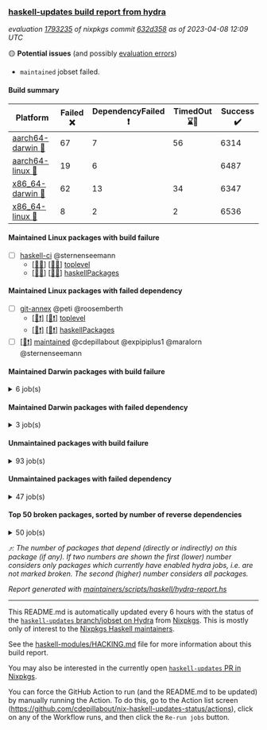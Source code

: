 ### [haskell-updates build report from hydra](https://hydra.nixos.org/jobset/nixpkgs/haskell-updates)
*evaluation [1793235](https://hydra.nixos.org/eval/1793235) of nixpkgs commit [632d358](https://github.com/NixOS/nixpkgs/commits/632d358c647a48bafd6ab322239b78f30c2e93f8) as of 2023-04-08 12:09 UTC*

:yellow_circle: **Potential issues** (and possibly [evaluation errors](https://hydra.nixos.org/jobset/nixpkgs/haskell-updates))
  * `maintained` jobset failed.

#### Build summary

 | Platform | Failed :x: | DependencyFailed :heavy_exclamation_mark: | TimedOut :hourglass::no_entry_sign: | Success :heavy_check_mark: | 
 | --- | --- | --- | --- | --- | 
 | [aarch64-darwin :green_apple:](https://hydra.nixos.org/eval/1793235?filter=.aarch64-darwin) | 67 | 7 | 56 | 6314 | 
 | [aarch64-linux :iphone:](https://hydra.nixos.org/eval/1793235?filter=.aarch64-linux) | 19 | 6 |  | 6487 | 
 | [x86_64-darwin :apple:](https://hydra.nixos.org/eval/1793235?filter=.x86_64-darwin) | 62 | 13 | 34 | 6347 | 
 | [x86_64-linux :penguin:](https://hydra.nixos.org/eval/1793235?filter=.x86_64-linux) | 8 | 2 | 2 | 6536 | 
#### Maintained Linux packages with build failure
- [ ] [haskell-ci](https://hydra.nixos.org/eval/1793235?filter=haskell-ci) @sternenseemann
  - [[:iphone::x:]](https://hydra.nixos.org/build/215308246) [[:penguin::x:]](https://hydra.nixos.org/build/215312342) [toplevel](https://hydra.nixos.org/eval/1793235?filter=haskell-ci)
  - [[:iphone::x:]](https://hydra.nixos.org/build/215302191) [[:penguin::x:]](https://hydra.nixos.org/build/215309326) [haskellPackages](https://hydra.nixos.org/eval/1793235?filter=haskellPackages.haskell-ci)
#### Maintained Linux packages with failed dependency
- [ ] [git-annex](https://hydra.nixos.org/eval/1793235?filter=git-annex) @peti @roosemberth
  - [[:iphone::heavy_exclamation_mark:]](https://hydra.nixos.org/build/215305770) [[:penguin::heavy_exclamation_mark:]](https://hydra.nixos.org/build/215312829) [toplevel](https://hydra.nixos.org/eval/1793235?filter=git-annex)
  - [[:iphone::heavy_exclamation_mark:]](https://hydra.nixos.org/build/215304174) [[:penguin::heavy_exclamation_mark:]](https://hydra.nixos.org/build/215304999) [haskellPackages](https://hydra.nixos.org/eval/1793235?filter=haskellPackages.git-annex)
- [ ] [[:penguin::heavy_exclamation_mark:]](https://hydra.nixos.org/build/215312283) [maintained](https://hydra.nixos.org/eval/1793235?filter=maintained) @cdepillabout @expipiplus1 @maralorn @sternenseemann
#### Maintained Darwin packages with build failure
<details><summary>6 job(s) </summary>

- [ ] [gitit](https://hydra.nixos.org/eval/1793235?filter=gitit) @Profpatsch @sternenseemann
  - [[:green_apple::x:]](https://hydra.nixos.org/build/215310502) [[:apple::heavy_check_mark:]](https://hydra.nixos.org/build/215309222) [toplevel](https://hydra.nixos.org/eval/1793235?filter=gitit)
  - [[:green_apple::heavy_check_mark:]](https://hydra.nixos.org/build/215303115) [[:apple::heavy_check_mark:]](https://hydra.nixos.org/build/215302838) [haskellPackages](https://hydra.nixos.org/eval/1793235?filter=haskellPackages.gitit)
- [ ] [haskell-ci](https://hydra.nixos.org/eval/1793235?filter=haskell-ci) @sternenseemann
  - [[:green_apple::x:]](https://hydra.nixos.org/build/215308428) [[:apple::x:]](https://hydra.nixos.org/build/215311575) [toplevel](https://hydra.nixos.org/eval/1793235?filter=haskell-ci)
  - [[:green_apple::x:]](https://hydra.nixos.org/build/215304648) [[:apple::x:]](https://hydra.nixos.org/build/215313617) [haskellPackages](https://hydra.nixos.org/eval/1793235?filter=haskellPackages.haskell-ci)
</details>

#### Maintained Darwin packages with failed dependency
<details><summary>3 job(s) </summary>

- [ ] [git-annex](https://hydra.nixos.org/eval/1793235?filter=git-annex) @peti @roosemberth
  - [[:green_apple::heavy_exclamation_mark:]](https://hydra.nixos.org/build/215311538) [[:apple::heavy_exclamation_mark:]](https://hydra.nixos.org/build/215302943) [toplevel](https://hydra.nixos.org/eval/1793235?filter=git-annex)
  - [[:green_apple::heavy_exclamation_mark:]](https://hydra.nixos.org/build/215303681) [[:apple::heavy_exclamation_mark:]](https://hydra.nixos.org/build/215301964) [haskellPackages](https://hydra.nixos.org/eval/1793235?filter=haskellPackages.git-annex)
</details>

#### Unmaintained packages with build failure
<details><summary>93 job(s) </summary>

- [ ] [ghc-lib-parser](https://hydra.nixos.org/eval/1793235?filter=ghc-lib-parser)  :arrow_heading_up: 25 | 68
  - [[:green_apple::heavy_check_mark:]](https://hydra.nixos.org/build/214152737) [[:iphone::heavy_check_mark:]](https://hydra.nixos.org/build/214132606) [[:apple::heavy_check_mark:]](https://hydra.nixos.org/build/214143564) [[:penguin::heavy_check_mark:]](https://hydra.nixos.org/build/214131464) [haskell.packages.ghc8107](https://hydra.nixos.org/eval/1793235?filter=haskell.packages.ghc8107.ghc-lib-parser)
  -  [[:iphone::heavy_check_mark:]](https://hydra.nixos.org/build/214142960) [[:apple::heavy_check_mark:]](https://hydra.nixos.org/build/214150857) [[:penguin::heavy_check_mark:]](https://hydra.nixos.org/build/214157196) [haskell.packages.ghc884](https://hydra.nixos.org/eval/1793235?filter=haskell.packages.ghc884.ghc-lib-parser)
  - [[:green_apple::heavy_check_mark:]](https://hydra.nixos.org/build/214150925) [[:iphone::heavy_check_mark:]](https://hydra.nixos.org/build/214146030) [[:apple::heavy_check_mark:]](https://hydra.nixos.org/build/214142844) [[:penguin::heavy_check_mark:]](https://hydra.nixos.org/build/214146460) [haskell.packages.ghc902](https://hydra.nixos.org/eval/1793235?filter=haskell.packages.ghc902.ghc-lib-parser)
  - [[:green_apple::heavy_check_mark:]](https://hydra.nixos.org/build/214149438) [[:iphone::heavy_check_mark:]](https://hydra.nixos.org/build/214142601) [[:apple::heavy_check_mark:]](https://hydra.nixos.org/build/214150059) [[:penguin::heavy_check_mark:]](https://hydra.nixos.org/build/214146661) [haskell.packages.ghc924](https://hydra.nixos.org/eval/1793235?filter=haskell.packages.ghc924.ghc-lib-parser)
  - [[:green_apple::heavy_check_mark:]](https://hydra.nixos.org/build/214156081) [[:iphone::heavy_check_mark:]](https://hydra.nixos.org/build/214144157) [[:apple::heavy_check_mark:]](https://hydra.nixos.org/build/214144221) [[:penguin::heavy_check_mark:]](https://hydra.nixos.org/build/214136222) [haskell.packages.ghc925](https://hydra.nixos.org/eval/1793235?filter=haskell.packages.ghc925.ghc-lib-parser)
  - [[:green_apple::heavy_check_mark:]](https://hydra.nixos.org/build/214141586) [[:iphone::heavy_check_mark:]](https://hydra.nixos.org/build/214153896) [[:apple::heavy_check_mark:]](https://hydra.nixos.org/build/214139781) [[:penguin::heavy_check_mark:]](https://hydra.nixos.org/build/214147860) [haskell.packages.ghc926](https://hydra.nixos.org/eval/1793235?filter=haskell.packages.ghc926.ghc-lib-parser)
  - [[:green_apple::heavy_check_mark:]](https://hydra.nixos.org/build/214131887) [[:iphone::heavy_check_mark:]](https://hydra.nixos.org/build/214135636) [[:apple::heavy_check_mark:]](https://hydra.nixos.org/build/214134095) [[:penguin::heavy_check_mark:]](https://hydra.nixos.org/build/214146976) [haskell.packages.ghc927](https://hydra.nixos.org/eval/1793235?filter=haskell.packages.ghc927.ghc-lib-parser)
  - [[:green_apple::heavy_check_mark:]](https://hydra.nixos.org/build/214132590) [[:iphone::heavy_check_mark:]](https://hydra.nixos.org/build/214131228) [[:apple::heavy_check_mark:]](https://hydra.nixos.org/build/214143061) [[:penguin::heavy_check_mark:]](https://hydra.nixos.org/build/214134785) [haskell.packages.ghc944](https://hydra.nixos.org/eval/1793235?filter=haskell.packages.ghc944.ghc-lib-parser)
  - [[:green_apple::heavy_check_mark:]](https://hydra.nixos.org/build/215303175) [[:iphone::x:]](https://hydra.nixos.org/build/215305798) [[:apple::heavy_check_mark:]](https://hydra.nixos.org/build/215306232) [[:penguin::heavy_check_mark:]](https://hydra.nixos.org/build/215311113) [haskell.packages.ghc961](https://hydra.nixos.org/eval/1793235?filter=haskell.packages.ghc961.ghc-lib-parser)
  - [[:green_apple::heavy_check_mark:]](https://hydra.nixos.org/build/214150872) [[:iphone::heavy_check_mark:]](https://hydra.nixos.org/build/214147560) [[:apple::heavy_check_mark:]](https://hydra.nixos.org/build/214132914) [[:penguin::heavy_check_mark:]](https://hydra.nixos.org/build/214153086) [haskellPackages](https://hydra.nixos.org/eval/1793235?filter=haskellPackages.ghc-lib-parser)
- [ ] [[:green_apple::heavy_check_mark:]](https://hydra.nixos.org/build/214141789) [[:iphone::heavy_check_mark:]](https://hydra.nixos.org/build/214134943) [[:apple::x:]](https://hydra.nixos.org/build/214146726) [[:penguin::heavy_check_mark:]](https://hydra.nixos.org/build/214135673) [haskellPackages.di-core](https://hydra.nixos.org/eval/1793235?filter=haskellPackages.di-core)  :arrow_heading_up: 8 | 11
- [ ] [[:green_apple::heavy_check_mark:]](https://hydra.nixos.org/build/215310254) [[:iphone::heavy_check_mark:]](https://hydra.nixos.org/build/215310915) [[:apple::x:]](https://hydra.nixos.org/build/215306998) [[:penguin::heavy_check_mark:]](https://hydra.nixos.org/build/215306514) [haskellPackages.spatial-math](https://hydra.nixos.org/eval/1793235?filter=haskellPackages.spatial-math)  :arrow_heading_up: 3 | 8
- [ ] [[:green_apple::x:]](https://hydra.nixos.org/build/215304155) [[:iphone::x:]](https://hydra.nixos.org/build/215303530) [[:apple::heavy_check_mark:]](https://hydra.nixos.org/build/215307689) [[:penguin::heavy_check_mark:]](https://hydra.nixos.org/build/215303840) [haskellPackages.hw-simd](https://hydra.nixos.org/eval/1793235?filter=haskellPackages.hw-simd)  :arrow_heading_up: 1 | 8
- [ ] [[:green_apple::x:]](https://hydra.nixos.org/build/215311116) [[:iphone::heavy_check_mark:]](https://hydra.nixos.org/build/215308695) [[:apple::x:]](https://hydra.nixos.org/build/215305531) [[:penguin::heavy_check_mark:]](https://hydra.nixos.org/build/215301905) [haskellPackages.inline-r](https://hydra.nixos.org/eval/1793235?filter=haskellPackages.inline-r)  :arrow_heading_up: 1 | 4
- [ ] [[:green_apple::heavy_check_mark:]](https://hydra.nixos.org/build/214134274) [[:iphone::x:]](https://hydra.nixos.org/build/214149550) [[:apple::heavy_check_mark:]](https://hydra.nixos.org/build/214142318) [[:penguin::heavy_check_mark:]](https://hydra.nixos.org/build/214144617) [haskellPackages.long-double](https://hydra.nixos.org/eval/1793235?filter=haskellPackages.long-double)  :arrow_heading_up: 1 | 2
- [ ] [[:green_apple::x:]](https://hydra.nixos.org/build/215303094) [[:iphone::heavy_check_mark:]](https://hydra.nixos.org/build/215305321) [[:apple::x:]](https://hydra.nixos.org/build/215307505) [[:penguin::heavy_check_mark:]](https://hydra.nixos.org/build/215307872) [haskellPackages.posix-socket](https://hydra.nixos.org/eval/1793235?filter=haskellPackages.posix-socket)  :arrow_heading_up: 1 | 2
- [ ] [[:green_apple::x:]](https://hydra.nixos.org/build/215310942) [[:iphone::heavy_check_mark:]](https://hydra.nixos.org/build/215308400) [[:apple::x:]](https://hydra.nixos.org/build/215306181) [[:penguin::heavy_check_mark:]](https://hydra.nixos.org/build/215308213) [haskellPackages.gi-gdkx11](https://hydra.nixos.org/eval/1793235?filter=haskellPackages.gi-gdkx11)  :arrow_heading_up: 1 | 1
- [ ] [[:green_apple::heavy_check_mark:]](https://hydra.nixos.org/build/215309053) [[:iphone::x:]](https://hydra.nixos.org/build/215302362) [[:apple::heavy_check_mark:]](https://hydra.nixos.org/build/215310229) [[:penguin::heavy_check_mark:]](https://hydra.nixos.org/build/215308593) [haskellPackages.nlopt-haskell](https://hydra.nixos.org/eval/1793235?filter=haskellPackages.nlopt-haskell)  :arrow_heading_up: 1 | 1
- [ ] [[:green_apple::x:]](https://hydra.nixos.org/build/214141221) [[:iphone::heavy_check_mark:]](https://hydra.nixos.org/build/214151880) [[:apple::x:]](https://hydra.nixos.org/build/214152662) [[:penguin::heavy_check_mark:]](https://hydra.nixos.org/build/214142865) [haskellPackages.openal-ffi](https://hydra.nixos.org/eval/1793235?filter=haskellPackages.openal-ffi)  :arrow_heading_up: 1 | 1
- [ ] [[:apple::x:]](https://hydra.nixos.org/build/215305536) [[:penguin::heavy_check_mark:]](https://hydra.nixos.org/build/215312608) [haskellPackages.swisstable](https://hydra.nixos.org/eval/1793235?filter=haskellPackages.swisstable)  :arrow_heading_up: 1 | 1
- [ ] [[:green_apple::heavy_check_mark:]](https://hydra.nixos.org/build/214146944) [[:iphone::x:]](https://hydra.nixos.org/build/214145294) [[:apple::heavy_check_mark:]](https://hydra.nixos.org/build/214134328) [[:penguin::heavy_check_mark:]](https://hydra.nixos.org/build/214151749) [haskellPackages.freetype2](https://hydra.nixos.org/eval/1793235?filter=haskellPackages.freetype2)  :arrow_heading_up: 0 | 10
- [ ] [[:green_apple::x:]](https://hydra.nixos.org/build/215310785) [[:iphone::heavy_check_mark:]](https://hydra.nixos.org/build/215310953) [[:apple::x:]](https://hydra.nixos.org/build/215302646) [[:penguin::heavy_check_mark:]](https://hydra.nixos.org/build/215306860) [haskellPackages.pipes-zlib](https://hydra.nixos.org/eval/1793235?filter=haskellPackages.pipes-zlib)  :arrow_heading_up: 0 | 5
- [ ] [[:green_apple::x:]](https://hydra.nixos.org/build/215306589) [[:iphone::heavy_check_mark:]](https://hydra.nixos.org/build/215305904) [[:apple::heavy_check_mark:]](https://hydra.nixos.org/build/215313212) [[:penguin::heavy_check_mark:]](https://hydra.nixos.org/build/215304607) [haskellPackages.streams](https://hydra.nixos.org/eval/1793235?filter=haskellPackages.streams)  :arrow_heading_up: 0 | 5
- [ ] [[:green_apple::x:]](https://hydra.nixos.org/build/215305654) [[:iphone::heavy_check_mark:]](https://hydra.nixos.org/build/215303385) [[:apple::heavy_check_mark:]](https://hydra.nixos.org/build/215306500) [[:penguin::heavy_check_mark:]](https://hydra.nixos.org/build/215310336) [haskellPackages.folds](https://hydra.nixos.org/eval/1793235?filter=haskellPackages.folds)  :arrow_heading_up: 0 | 3
- [ ] [[:green_apple::x:]](https://hydra.nixos.org/build/215308253) [[:iphone::heavy_check_mark:]](https://hydra.nixos.org/build/215301477) [[:apple::heavy_check_mark:]](https://hydra.nixos.org/build/215306397) [[:penguin::heavy_check_mark:]](https://hydra.nixos.org/build/215309320) [haskellPackages.gauge](https://hydra.nixos.org/eval/1793235?filter=haskellPackages.gauge)  :arrow_heading_up: 0 | 3
- [ ] [[:green_apple::x:]](https://hydra.nixos.org/build/214148657) [[:iphone::x:]](https://hydra.nixos.org/build/214133658) [[:apple::heavy_check_mark:]](https://hydra.nixos.org/build/214137156) [[:penguin::heavy_check_mark:]](https://hydra.nixos.org/build/214136660) [haskellPackages.picosat](https://hydra.nixos.org/eval/1793235?filter=haskellPackages.picosat)  :arrow_heading_up: 0 | 3
- [ ] [[:green_apple::x:]](https://hydra.nixos.org/build/214148397) [[:iphone::heavy_check_mark:]](https://hydra.nixos.org/build/214136877) [[:apple::heavy_check_mark:]](https://hydra.nixos.org/build/214137485) [[:penguin::heavy_check_mark:]](https://hydra.nixos.org/build/214138587) [haskellPackages.LibZip](https://hydra.nixos.org/eval/1793235?filter=haskellPackages.LibZip)  :arrow_heading_up: 0 | 2
- [ ] [[:green_apple::heavy_check_mark:]](https://hydra.nixos.org/build/214507009) [[:iphone::x:]](https://hydra.nixos.org/build/214503119) [[:apple::heavy_check_mark:]](https://hydra.nixos.org/build/214494591) [[:penguin::heavy_check_mark:]](https://hydra.nixos.org/build/214503477) [haskellPackages.quic](https://hydra.nixos.org/eval/1793235?filter=haskellPackages.quic)  :arrow_heading_up: 0 | 2
- [ ] [[:green_apple::x:]](https://hydra.nixos.org/build/214500891) [[:iphone::heavy_check_mark:]](https://hydra.nixos.org/build/214499813) [[:apple::heavy_check_mark:]](https://hydra.nixos.org/build/214504248) [[:penguin::heavy_check_mark:]](https://hydra.nixos.org/build/214505205) [haskellPackages.rocksdb-haskell](https://hydra.nixos.org/eval/1793235?filter=haskellPackages.rocksdb-haskell)  :arrow_heading_up: 0 | 2
- [ ] [[:green_apple::x:]](https://hydra.nixos.org/build/214772411) [[:iphone::heavy_check_mark:]](https://hydra.nixos.org/build/214772187) [[:apple::x:]](https://hydra.nixos.org/build/214772224) [[:penguin::heavy_check_mark:]](https://hydra.nixos.org/build/214772377) [haskellPackages.h-raylib](https://hydra.nixos.org/eval/1793235?filter=haskellPackages.h-raylib)  :arrow_heading_up: 0 | 1
- [ ] [[:green_apple::x:]](https://hydra.nixos.org/build/214141306) [[:iphone::heavy_check_mark:]](https://hydra.nixos.org/build/214138240) [[:apple::x:]](https://hydra.nixos.org/build/214143679) [[:penguin::heavy_check_mark:]](https://hydra.nixos.org/build/214132798) [haskellPackages.hamid](https://hydra.nixos.org/eval/1793235?filter=haskellPackages.hamid)  :arrow_heading_up: 0 | 1
- [ ] [[:green_apple::heavy_check_mark:]](https://hydra.nixos.org/build/215302965) [[:iphone::heavy_check_mark:]](https://hydra.nixos.org/build/215302724) [[:apple::x:]](https://hydra.nixos.org/build/215303783) [[:penguin::heavy_check_mark:]](https://hydra.nixos.org/build/215306869) [haskellPackages.hmatrix-morpheus](https://hydra.nixos.org/eval/1793235?filter=haskellPackages.hmatrix-morpheus)  :arrow_heading_up: 0 | 1
- [ ] [[:green_apple::x:]](https://hydra.nixos.org/build/214133968) [[:iphone::heavy_check_mark:]](https://hydra.nixos.org/build/214156099) [[:apple::x:]](https://hydra.nixos.org/build/214143711) [[:penguin::heavy_check_mark:]](https://hydra.nixos.org/build/214140909) [haskellPackages.huckleberry](https://hydra.nixos.org/eval/1793235?filter=haskellPackages.huckleberry)  :arrow_heading_up: 0 | 1
- [ ] [[:green_apple::x:]](https://hydra.nixos.org/build/214145745) [[:iphone::heavy_check_mark:]](https://hydra.nixos.org/build/214156245) [[:apple::x:]](https://hydra.nixos.org/build/214141632) [[:penguin::heavy_check_mark:]](https://hydra.nixos.org/build/214155150) [haskellPackages.select](https://hydra.nixos.org/eval/1793235?filter=haskellPackages.select)  :arrow_heading_up: 0 | 1
- [ ] [[:green_apple::heavy_check_mark:]](https://hydra.nixos.org/build/215303912) [[:iphone::x:]](https://hydra.nixos.org/build/215312587) [[:apple::x:]](https://hydra.nixos.org/build/215310985) [[:penguin::x:]](https://hydra.nixos.org/build/215309582) [haskellPackages.simple-vec3](https://hydra.nixos.org/eval/1793235?filter=haskellPackages.simple-vec3)  :arrow_heading_up: 0 | 1
- [ ] [[:green_apple::x:]](https://hydra.nixos.org/build/214153812) [[:iphone::heavy_check_mark:]](https://hydra.nixos.org/build/214146662) [[:apple::x:]](https://hydra.nixos.org/build/214136287) [[:penguin::heavy_check_mark:]](https://hydra.nixos.org/build/214147572) [haskellPackages.sysinfo](https://hydra.nixos.org/eval/1793235?filter=haskellPackages.sysinfo)  :arrow_heading_up: 0 | 1
- [ ] [[:green_apple::heavy_check_mark:]](https://hydra.nixos.org/build/215312332) [[:iphone::heavy_check_mark:]](https://hydra.nixos.org/build/215304847) [[:apple::x:]](https://hydra.nixos.org/build/215313484) [[:penguin::heavy_check_mark:]](https://hydra.nixos.org/build/215306234) [haskellPackages.FractalArt](https://hydra.nixos.org/eval/1793235?filter=haskellPackages.FractalArt) 
- [ ] [[:green_apple::heavy_check_mark:]](https://hydra.nixos.org/build/214157397) [[:iphone::x:]](https://hydra.nixos.org/build/214136263) [[:apple::heavy_check_mark:]](https://hydra.nixos.org/build/214141126) [[:penguin::heavy_check_mark:]](https://hydra.nixos.org/build/214153805) [haskellPackages.HsASA](https://hydra.nixos.org/eval/1793235?filter=haskellPackages.HsASA) 
- [ ] [[:green_apple::x:]](https://hydra.nixos.org/build/214134999) [[:iphone::heavy_check_mark:]](https://hydra.nixos.org/build/214157288) [[:apple::x:]](https://hydra.nixos.org/build/214142578) [[:penguin::heavy_check_mark:]](https://hydra.nixos.org/build/214149630) [haskellPackages.al](https://hydra.nixos.org/eval/1793235?filter=haskellPackages.al) 
- [ ] [[:green_apple::heavy_check_mark:]](https://hydra.nixos.org/build/214502771) [[:iphone::heavy_check_mark:]](https://hydra.nixos.org/build/214502511) [[:apple::x:]](https://hydra.nixos.org/build/214496305) [[:penguin::heavy_check_mark:]](https://hydra.nixos.org/build/214494735) [haskellPackages.churros](https://hydra.nixos.org/eval/1793235?filter=haskellPackages.churros) 
- [ ] [[:green_apple::heavy_check_mark:]](https://hydra.nixos.org/build/214146953) [[:iphone::heavy_check_mark:]](https://hydra.nixos.org/build/214137813) [[:apple::x:]](https://hydra.nixos.org/build/214137621) [[:penguin::heavy_check_mark:]](https://hydra.nixos.org/build/214153200) [haskellPackages.env-extra](https://hydra.nixos.org/eval/1793235?filter=haskellPackages.env-extra) 
- [ ] [[:green_apple::x:]](https://hydra.nixos.org/build/215310678) [[:iphone::heavy_check_mark:]](https://hydra.nixos.org/build/215306417) [[:apple::x:]](https://hydra.nixos.org/build/215310748) [[:penguin::heavy_check_mark:]](https://hydra.nixos.org/build/215310810) [haskellPackages.epub-tools](https://hydra.nixos.org/eval/1793235?filter=haskellPackages.epub-tools) 
- [ ] [[:green_apple::x:]](https://hydra.nixos.org/build/214147932) [[:iphone::heavy_check_mark:]](https://hydra.nixos.org/build/214140002) [[:apple::heavy_check_mark:]](https://hydra.nixos.org/build/214136673) [[:penguin::heavy_check_mark:]](https://hydra.nixos.org/build/214150873) [haskellPackages.executable-hash](https://hydra.nixos.org/eval/1793235?filter=haskellPackages.executable-hash) 
- [ ] [[:green_apple::x:]](https://hydra.nixos.org/build/215310565) [[:iphone::x:]](https://hydra.nixos.org/build/215303161) [[:apple::x:]](https://hydra.nixos.org/build/215301484) [[:penguin::x:]](https://hydra.nixos.org/build/215306368) [haskellPackages.fix-imports](https://hydra.nixos.org/eval/1793235?filter=haskellPackages.fix-imports) 
- [ ] [[:green_apple::x:]](https://hydra.nixos.org/build/214135226) [[:iphone::heavy_check_mark:]](https://hydra.nixos.org/build/214134337) [[:apple::x:]](https://hydra.nixos.org/build/214133687) [[:penguin::heavy_check_mark:]](https://hydra.nixos.org/build/214134720) [haskellPackages.float128](https://hydra.nixos.org/eval/1793235?filter=haskellPackages.float128) 
- [ ] [[:green_apple::x:]](https://hydra.nixos.org/build/214508158) [[:iphone::heavy_check_mark:]](https://hydra.nixos.org/build/214496089) [[:apple::x:]](https://hydra.nixos.org/build/214503377) [[:penguin::heavy_check_mark:]](https://hydra.nixos.org/build/214501931) [haskellPackages.fudgets](https://hydra.nixos.org/eval/1793235?filter=haskellPackages.fudgets) 
- [ ] [[:green_apple::x:]](https://hydra.nixos.org/build/215309430) [[:iphone::x:]](https://hydra.nixos.org/build/215311663) [[:apple::x:]](https://hydra.nixos.org/build/215301940) [[:penguin::x:]](https://hydra.nixos.org/build/215303659) [haskellPackages.generic-persistence](https://hydra.nixos.org/eval/1793235?filter=haskellPackages.generic-persistence) 
- [ ] [[:green_apple::x:]](https://hydra.nixos.org/build/215304005) [[:iphone::heavy_check_mark:]](https://hydra.nixos.org/build/215304930) [[:apple::x:]](https://hydra.nixos.org/build/215310333) [[:penguin::heavy_check_mark:]](https://hydra.nixos.org/build/215306522) [haskellPackages.gerrit](https://hydra.nixos.org/eval/1793235?filter=haskellPackages.gerrit) 
- [ ] [[:green_apple::x:]](https://hydra.nixos.org/build/215312403) [[:apple::x:]](https://hydra.nixos.org/build/215302280) [haskellPackages.gi-gtkosxapplication](https://hydra.nixos.org/eval/1793235?filter=haskellPackages.gi-gtkosxapplication) 
- [ ] [[:green_apple::x:]](https://hydra.nixos.org/build/215305496) [[:apple::x:]](https://hydra.nixos.org/build/215307467) [haskellPackages.gtk-mac-integration](https://hydra.nixos.org/eval/1793235?filter=haskellPackages.gtk-mac-integration) 
- [ ] [[:green_apple::x:]](https://hydra.nixos.org/build/215306747) [[:iphone::heavy_check_mark:]](https://hydra.nixos.org/build/215304672) [[:apple::x:]](https://hydra.nixos.org/build/215308242) [[:penguin::heavy_check_mark:]](https://hydra.nixos.org/build/215310490) [haskellPackages.gtk-traymanager](https://hydra.nixos.org/eval/1793235?filter=haskellPackages.gtk-traymanager) 
- [ ] [[:green_apple::x:]](https://hydra.nixos.org/build/215303745) [[:apple::x:]](https://hydra.nixos.org/build/215307393) [haskellPackages.gtk3-mac-integration](https://hydra.nixos.org/eval/1793235?filter=haskellPackages.gtk3-mac-integration) 
- [ ] [[:green_apple::x:]](https://hydra.nixos.org/build/215305243) [[:iphone::heavy_check_mark:]](https://hydra.nixos.org/build/215307737) [[:apple::x:]](https://hydra.nixos.org/build/215308311) [[:penguin::heavy_check_mark:]](https://hydra.nixos.org/build/215306933) [haskellPackages.highlight](https://hydra.nixos.org/eval/1793235?filter=haskellPackages.highlight) 
- [ ] [[:green_apple::x:]](https://hydra.nixos.org/build/215310384) [[:iphone::heavy_check_mark:]](https://hydra.nixos.org/build/215311363) [[:apple::x:]](https://hydra.nixos.org/build/215302807) [[:penguin::heavy_check_mark:]](https://hydra.nixos.org/build/215304124) [haskellPackages.hinotify-conduit](https://hydra.nixos.org/eval/1793235?filter=haskellPackages.hinotify-conduit) 
- [ ] [[:green_apple::x:]](https://hydra.nixos.org/build/214156295) [[:iphone::heavy_check_mark:]](https://hydra.nixos.org/build/214145796) [[:apple::x:]](https://hydra.nixos.org/build/214147180) [[:penguin::heavy_check_mark:]](https://hydra.nixos.org/build/214157678) [haskellPackages.hsshellscript](https://hydra.nixos.org/eval/1793235?filter=haskellPackages.hsshellscript) 
- [ ] [[:green_apple::x:]](https://hydra.nixos.org/build/214145882) [[:iphone::heavy_check_mark:]](https://hydra.nixos.org/build/214147797) [[:apple::x:]](https://hydra.nixos.org/build/214133768) [[:penguin::heavy_check_mark:]](https://hydra.nixos.org/build/214154054) [haskellPackages.hssourceinfo](https://hydra.nixos.org/eval/1793235?filter=haskellPackages.hssourceinfo) 
- [ ] [[:green_apple::x:]](https://hydra.nixos.org/build/214142552) [[:iphone::heavy_check_mark:]](https://hydra.nixos.org/build/214140737) [[:apple::x:]](https://hydra.nixos.org/build/214149553) [[:penguin::heavy_check_mark:]](https://hydra.nixos.org/build/214134415) [haskellPackages.hunspell-hs](https://hydra.nixos.org/eval/1793235?filter=haskellPackages.hunspell-hs) 
- [ ] [[:apple::x:]](https://hydra.nixos.org/build/215307916) [[:penguin::heavy_check_mark:]](https://hydra.nixos.org/build/215306418) [haskellPackages.inline-asm](https://hydra.nixos.org/eval/1793235?filter=haskellPackages.inline-asm) 
- [ ] [[:green_apple::x:]](https://hydra.nixos.org/build/214499769) [[:iphone::heavy_check_mark:]](https://hydra.nixos.org/build/214500971) [[:apple::x:]](https://hydra.nixos.org/build/214496739) [[:penguin::heavy_check_mark:]](https://hydra.nixos.org/build/214498617) [haskellPackages.interprocess](https://hydra.nixos.org/eval/1793235?filter=haskellPackages.interprocess) 
- [ ] [[:green_apple::x:]](https://hydra.nixos.org/build/215307398) [[:iphone::heavy_check_mark:]](https://hydra.nixos.org/build/215313391) [[:apple::x:]](https://hydra.nixos.org/build/215313189) [[:penguin::heavy_check_mark:]](https://hydra.nixos.org/build/215307813) [haskellPackages.intricacy](https://hydra.nixos.org/eval/1793235?filter=haskellPackages.intricacy) 
- [ ] [[:green_apple::x:]](https://hydra.nixos.org/build/215302907) [[:iphone::heavy_check_mark:]](https://hydra.nixos.org/build/215302680) [[:apple::x:]](https://hydra.nixos.org/build/215308590) [[:penguin::heavy_check_mark:]](https://hydra.nixos.org/build/215310386) [haskellPackages.ipcvar](https://hydra.nixos.org/eval/1793235?filter=haskellPackages.ipcvar) 
- [ ] [[:green_apple::x:]](https://hydra.nixos.org/build/214150388) [[:apple::x:]](https://hydra.nixos.org/build/214155935) [haskellPackages.kqueue](https://hydra.nixos.org/eval/1793235?filter=haskellPackages.kqueue) 
- [ ] [[:green_apple::x:]](https://hydra.nixos.org/build/214505246) [[:iphone::heavy_check_mark:]](https://hydra.nixos.org/build/214499200) [[:apple::heavy_check_mark:]](https://hydra.nixos.org/build/214495666) [[:penguin::heavy_check_mark:]](https://hydra.nixos.org/build/214500012) [haskellPackages.leveldb-haskell-fork](https://hydra.nixos.org/eval/1793235?filter=haskellPackages.leveldb-haskell-fork) 
- [ ] [[:green_apple::x:]](https://hydra.nixos.org/build/214136249) [[:iphone::heavy_check_mark:]](https://hydra.nixos.org/build/214135202) [[:apple::x:]](https://hydra.nixos.org/build/214135419) [[:penguin::heavy_check_mark:]](https://hydra.nixos.org/build/214135717) [haskellPackages.linux-framebuffer](https://hydra.nixos.org/eval/1793235?filter=haskellPackages.linux-framebuffer) 
- [ ] [[:green_apple::x:]](https://hydra.nixos.org/build/215312994) [[:iphone::heavy_check_mark:]](https://hydra.nixos.org/build/215307154) [[:apple::x:]](https://hydra.nixos.org/build/215308194) [[:penguin::heavy_check_mark:]](https://hydra.nixos.org/build/215310593) [haskellPackages.mediawiki2latex](https://hydra.nixos.org/eval/1793235?filter=haskellPackages.mediawiki2latex) 
- [ ] [[:green_apple::x:]](https://hydra.nixos.org/build/214508933) [[:iphone::heavy_check_mark:]](https://hydra.nixos.org/build/214503394) [[:apple::x:]](https://hydra.nixos.org/build/214500842) [[:penguin::heavy_check_mark:]](https://hydra.nixos.org/build/214506470) [haskellPackages.memfd](https://hydra.nixos.org/eval/1793235?filter=haskellPackages.memfd) 
- [ ] [[:green_apple::x:]](https://hydra.nixos.org/build/214148286) [[:iphone::heavy_check_mark:]](https://hydra.nixos.org/build/214133115) [[:apple::x:]](https://hydra.nixos.org/build/214152231) [[:penguin::heavy_check_mark:]](https://hydra.nixos.org/build/214146907) [haskellPackages.memzero](https://hydra.nixos.org/eval/1793235?filter=haskellPackages.memzero) 
- [ ] [[:green_apple::x:]](https://hydra.nixos.org/build/215311565) [[:iphone::heavy_check_mark:]](https://hydra.nixos.org/build/215310956) [[:apple::x:]](https://hydra.nixos.org/build/215310715) [[:penguin::heavy_check_mark:]](https://hydra.nixos.org/build/215304765) [haskellPackages.nix-serve-ng](https://hydra.nixos.org/eval/1793235?filter=haskellPackages.nix-serve-ng) 
- [ ] [[:green_apple::heavy_check_mark:]](https://hydra.nixos.org/build/215305441) [[:iphone::heavy_check_mark:]](https://hydra.nixos.org/build/215304570) [[:apple::x:]](https://hydra.nixos.org/build/215307622) [[:penguin::x:]](https://hydra.nixos.org/build/215309501) [haskellPackages.openai-hs](https://hydra.nixos.org/eval/1793235?filter=haskellPackages.openai-hs) 
- [ ] [[:green_apple::x:]](https://hydra.nixos.org/build/215302738) [[:iphone::heavy_check_mark:]](https://hydra.nixos.org/build/215310506) [[:apple::heavy_check_mark:]](https://hydra.nixos.org/build/215310454) [[:penguin::heavy_check_mark:]](https://hydra.nixos.org/build/215307848) [haskellPackages.perceptual-hash](https://hydra.nixos.org/eval/1793235?filter=haskellPackages.perceptual-hash) 
- [ ] [[:green_apple::x:]](https://hydra.nixos.org/build/215304782) [[:iphone::heavy_check_mark:]](https://hydra.nixos.org/build/215309633) [[:apple::x:]](https://hydra.nixos.org/build/215304095) [[:penguin::heavy_check_mark:]](https://hydra.nixos.org/build/215306872) [haskellPackages.persistent-pagination](https://hydra.nixos.org/eval/1793235?filter=haskellPackages.persistent-pagination) 
- [ ] [[:green_apple::x:]](https://hydra.nixos.org/build/215304163) [[:iphone::heavy_check_mark:]](https://hydra.nixos.org/build/215301410) [[:apple::x:]](https://hydra.nixos.org/build/215302720) [[:penguin::heavy_check_mark:]](https://hydra.nixos.org/build/215309308) [haskellPackages.phatsort](https://hydra.nixos.org/eval/1793235?filter=haskellPackages.phatsort) 
- [ ] [[:green_apple::x:]](https://hydra.nixos.org/build/215306720) [[:iphone::heavy_check_mark:]](https://hydra.nixos.org/build/215309190) [[:apple::x:]](https://hydra.nixos.org/build/215305783) [[:penguin::heavy_check_mark:]](https://hydra.nixos.org/build/215304167) [haskellPackages.ping-wrapper](https://hydra.nixos.org/eval/1793235?filter=haskellPackages.ping-wrapper) 
- [ ] [[:green_apple::x:]](https://hydra.nixos.org/build/214154380) [[:iphone::heavy_check_mark:]](https://hydra.nixos.org/build/214152962) [[:apple::x:]](https://hydra.nixos.org/build/214154667) [[:penguin::heavy_check_mark:]](https://hydra.nixos.org/build/214133450) [haskellPackages.posix-timer](https://hydra.nixos.org/eval/1793235?filter=haskellPackages.posix-timer) 
- [ ] [[:green_apple::x:]](https://hydra.nixos.org/build/214500394) [[:iphone::heavy_check_mark:]](https://hydra.nixos.org/build/214504596) [[:apple::x:]](https://hydra.nixos.org/build/214497651) [[:penguin::heavy_check_mark:]](https://hydra.nixos.org/build/214503051) [haskellPackages.procex](https://hydra.nixos.org/eval/1793235?filter=haskellPackages.procex) 
- [ ] [[:green_apple::x:]](https://hydra.nixos.org/build/215308819) [[:iphone::x:]](https://hydra.nixos.org/build/215308929) [[:apple::x:]](https://hydra.nixos.org/build/215309612) [[:penguin::x:]](https://hydra.nixos.org/build/215308028) [haskellPackages.proquint](https://hydra.nixos.org/eval/1793235?filter=haskellPackages.proquint) 
- [ ] [[:green_apple::x:]](https://hydra.nixos.org/build/214142265) [[:iphone::heavy_check_mark:]](https://hydra.nixos.org/build/214153470) [[:apple::x:]](https://hydra.nixos.org/build/214137802) [[:penguin::heavy_check_mark:]](https://hydra.nixos.org/build/214133063) [haskellPackages.pthread](https://hydra.nixos.org/eval/1793235?filter=haskellPackages.pthread) 
- [ ] [[:green_apple::x:]](https://hydra.nixos.org/build/215306306) [[:iphone::heavy_check_mark:]](https://hydra.nixos.org/build/215309476) [[:apple::x:]](https://hydra.nixos.org/build/215306801) [[:penguin::heavy_check_mark:]](https://hydra.nixos.org/build/215308184) [haskellPackages.sandwich-webdriver](https://hydra.nixos.org/eval/1793235?filter=haskellPackages.sandwich-webdriver) 
- [ ] [[:green_apple::x:]](https://hydra.nixos.org/build/215303849) [[:iphone::heavy_check_mark:]](https://hydra.nixos.org/build/215311513) [[:apple::x:]](https://hydra.nixos.org/build/215309630) [[:penguin::hourglass::no_entry_sign:]](https://hydra.nixos.org/build/215301543) [haskellPackages.servant-serialization](https://hydra.nixos.org/eval/1793235?filter=haskellPackages.servant-serialization) 
- [ ] [[:green_apple::heavy_check_mark:]](https://hydra.nixos.org/build/215302433) [[:iphone::x:]](https://hydra.nixos.org/build/215301428) [[:apple::heavy_check_mark:]](https://hydra.nixos.org/build/215302884) [[:penguin::heavy_check_mark:]](https://hydra.nixos.org/build/215301814) [haskellPackages.significant-figures](https://hydra.nixos.org/eval/1793235?filter=haskellPackages.significant-figures) 
- [ ] [[:green_apple::x:]](https://hydra.nixos.org/build/215302821) [[:iphone::heavy_check_mark:]](https://hydra.nixos.org/build/215310572) [[:apple::x:]](https://hydra.nixos.org/build/215303732) [[:penguin::heavy_check_mark:]](https://hydra.nixos.org/build/215308273) [haskellPackages.tailfile-hinotify](https://hydra.nixos.org/eval/1793235?filter=haskellPackages.tailfile-hinotify) 
- [ ] [[:iphone::x:]](https://hydra.nixos.org/build/214143286) [[:penguin::heavy_check_mark:]](https://hydra.nixos.org/build/214139712) [haskellPackages.tasty-papi](https://hydra.nixos.org/eval/1793235?filter=haskellPackages.tasty-papi) 
- [ ] [[:green_apple::x:]](https://hydra.nixos.org/build/215311880) [[:iphone::heavy_check_mark:]](https://hydra.nixos.org/build/215305525) [[:apple::heavy_check_mark:]](https://hydra.nixos.org/build/215303580) [[:penguin::heavy_check_mark:]](https://hydra.nixos.org/build/215312742) [haskellPackages.tdlib](https://hydra.nixos.org/eval/1793235?filter=haskellPackages.tdlib) 
- [ ] [[:green_apple::x:]](https://hydra.nixos.org/build/215307502) [[:iphone::x:]](https://hydra.nixos.org/build/215304916) [[:apple::x:]](https://hydra.nixos.org/build/215311889) [[:penguin::x:]](https://hydra.nixos.org/build/215310171) [haskellPackages.wai-token-bucket-ratelimiter](https://hydra.nixos.org/eval/1793235?filter=haskellPackages.wai-token-bucket-ratelimiter) 
- [ ] [[:green_apple::x:]](https://hydra.nixos.org/build/215305246) [[:iphone::x:]](https://hydra.nixos.org/build/215311424) [[:apple::x:]](https://hydra.nixos.org/build/215310761) [[:penguin::x:]](https://hydra.nixos.org/build/215307928) [haskellPackages.webauthn](https://hydra.nixos.org/eval/1793235?filter=haskellPackages.webauthn) 
- [ ] [[:green_apple::x:]](https://hydra.nixos.org/build/214149413) [[:iphone::x:]](https://hydra.nixos.org/build/214151410) [[:apple::heavy_check_mark:]](https://hydra.nixos.org/build/214156616) [[:penguin::heavy_check_mark:]](https://hydra.nixos.org/build/214137684) [haskellPackages.wiringPi](https://hydra.nixos.org/eval/1793235?filter=haskellPackages.wiringPi) 
- [ ] [[:green_apple::x:]](https://hydra.nixos.org/build/214557577) [[:iphone::heavy_check_mark:]](https://hydra.nixos.org/build/214557582) [[:apple::heavy_check_mark:]](https://hydra.nixos.org/build/214557596) [[:penguin::heavy_check_mark:]](https://hydra.nixos.org/build/214557662) [tests.haskell.writers](https://hydra.nixos.org/eval/1793235?filter=tests.haskell.writers) 
- [ ] [[:green_apple::x:]](https://hydra.nixos.org/build/215311589) [[:iphone::x:]](https://hydra.nixos.org/build/215301494) [[:apple::heavy_check_mark:]](https://hydra.nixos.org/build/215306866) [[:penguin::heavy_check_mark:]](https://hydra.nixos.org/build/215311900) [haskellPackages.x86-64bit](https://hydra.nixos.org/eval/1793235?filter=haskellPackages.x86-64bit) 
- [ ] [[:green_apple::x:]](https://hydra.nixos.org/build/214133701) [[:iphone::heavy_check_mark:]](https://hydra.nixos.org/build/214134878) [[:apple::x:]](https://hydra.nixos.org/build/214133047) [[:penguin::heavy_check_mark:]](https://hydra.nixos.org/build/214133563) [haskellPackages.xmonad-utils](https://hydra.nixos.org/eval/1793235?filter=haskellPackages.xmonad-utils) 
- [ ] [[:green_apple::x:]](https://hydra.nixos.org/build/214135816) [[:iphone::heavy_check_mark:]](https://hydra.nixos.org/build/214154285) [[:apple::x:]](https://hydra.nixos.org/build/214148394) [[:penguin::heavy_check_mark:]](https://hydra.nixos.org/build/214131148) [haskellPackages.yoga](https://hydra.nixos.org/eval/1793235?filter=haskellPackages.yoga) 
- [ ] [[:green_apple::x:]](https://hydra.nixos.org/build/214156289) [[:iphone::heavy_check_mark:]](https://hydra.nixos.org/build/214141469) [[:apple::x:]](https://hydra.nixos.org/build/214136996) [[:penguin::heavy_check_mark:]](https://hydra.nixos.org/build/214148297) [haskellPackages.zot](https://hydra.nixos.org/eval/1793235?filter=haskellPackages.zot) 
- [ ] [[:green_apple::x:]](https://hydra.nixos.org/build/214150105) [[:iphone::heavy_check_mark:]](https://hydra.nixos.org/build/214148758) [[:apple::x:]](https://hydra.nixos.org/build/214147645) [[:penguin::heavy_check_mark:]](https://hydra.nixos.org/build/214140867) [haskellPackages.zxcvbn-c](https://hydra.nixos.org/eval/1793235?filter=haskellPackages.zxcvbn-c) 
</details>

#### Unmaintained packages with failed dependency
<details><summary>47 job(s) </summary>

- [ ] [ghc-lib-parser-ex](https://hydra.nixos.org/eval/1793235?filter=ghc-lib-parser-ex)  :arrow_heading_up: 17 | 39
  - [[:green_apple::heavy_check_mark:]](https://hydra.nixos.org/build/215305167) [[:iphone::heavy_check_mark:]](https://hydra.nixos.org/build/215304529) [[:apple::heavy_check_mark:]](https://hydra.nixos.org/build/215309158) [[:penguin::heavy_check_mark:]](https://hydra.nixos.org/build/215306714) [haskell.packages.ghc8107](https://hydra.nixos.org/eval/1793235?filter=haskell.packages.ghc8107.ghc-lib-parser-ex)
  -  [[:iphone::heavy_check_mark:]](https://hydra.nixos.org/build/215310853) [[:apple::heavy_check_mark:]](https://hydra.nixos.org/build/215312843) [[:penguin::heavy_check_mark:]](https://hydra.nixos.org/build/215308054) [haskell.packages.ghc884](https://hydra.nixos.org/eval/1793235?filter=haskell.packages.ghc884.ghc-lib-parser-ex)
  - [[:green_apple::heavy_check_mark:]](https://hydra.nixos.org/build/215304724) [[:iphone::heavy_check_mark:]](https://hydra.nixos.org/build/215312151) [[:apple::heavy_check_mark:]](https://hydra.nixos.org/build/215302909) [[:penguin::heavy_check_mark:]](https://hydra.nixos.org/build/215301292) [haskell.packages.ghc902](https://hydra.nixos.org/eval/1793235?filter=haskell.packages.ghc902.ghc-lib-parser-ex)
  - [[:green_apple::heavy_check_mark:]](https://hydra.nixos.org/build/215312481) [[:iphone::heavy_check_mark:]](https://hydra.nixos.org/build/215311611) [[:apple::heavy_check_mark:]](https://hydra.nixos.org/build/215312945) [[:penguin::heavy_check_mark:]](https://hydra.nixos.org/build/215304825) [haskell.packages.ghc924](https://hydra.nixos.org/eval/1793235?filter=haskell.packages.ghc924.ghc-lib-parser-ex)
  - [[:green_apple::heavy_check_mark:]](https://hydra.nixos.org/build/215312914) [[:iphone::heavy_check_mark:]](https://hydra.nixos.org/build/215302626) [[:apple::heavy_check_mark:]](https://hydra.nixos.org/build/215309893) [[:penguin::heavy_check_mark:]](https://hydra.nixos.org/build/215309003) [haskell.packages.ghc925](https://hydra.nixos.org/eval/1793235?filter=haskell.packages.ghc925.ghc-lib-parser-ex)
  - [[:green_apple::heavy_check_mark:]](https://hydra.nixos.org/build/215302109) [[:iphone::heavy_check_mark:]](https://hydra.nixos.org/build/215303471) [[:apple::heavy_check_mark:]](https://hydra.nixos.org/build/215303673) [[:penguin::heavy_check_mark:]](https://hydra.nixos.org/build/215303152) [haskell.packages.ghc926](https://hydra.nixos.org/eval/1793235?filter=haskell.packages.ghc926.ghc-lib-parser-ex)
  - [[:green_apple::heavy_check_mark:]](https://hydra.nixos.org/build/215309892) [[:iphone::heavy_check_mark:]](https://hydra.nixos.org/build/215310786) [[:apple::heavy_check_mark:]](https://hydra.nixos.org/build/215313117) [[:penguin::heavy_check_mark:]](https://hydra.nixos.org/build/215306161) [haskell.packages.ghc927](https://hydra.nixos.org/eval/1793235?filter=haskell.packages.ghc927.ghc-lib-parser-ex)
  - [[:green_apple::heavy_check_mark:]](https://hydra.nixos.org/build/215302185) [[:iphone::heavy_check_mark:]](https://hydra.nixos.org/build/215307797) [[:apple::heavy_check_mark:]](https://hydra.nixos.org/build/215308674) [[:penguin::heavy_check_mark:]](https://hydra.nixos.org/build/215301690) [haskell.packages.ghc944](https://hydra.nixos.org/eval/1793235?filter=haskell.packages.ghc944.ghc-lib-parser-ex)
  - [[:green_apple::heavy_check_mark:]](https://hydra.nixos.org/build/215305911) [[:iphone::heavy_exclamation_mark:]](https://hydra.nixos.org/build/215312710) [[:apple::heavy_check_mark:]](https://hydra.nixos.org/build/215302187) [[:penguin::heavy_check_mark:]](https://hydra.nixos.org/build/215310512) [haskell.packages.ghc961](https://hydra.nixos.org/eval/1793235?filter=haskell.packages.ghc961.ghc-lib-parser-ex)
  - [[:green_apple::heavy_check_mark:]](https://hydra.nixos.org/build/215309076) [[:iphone::heavy_check_mark:]](https://hydra.nixos.org/build/215302137) [[:apple::heavy_check_mark:]](https://hydra.nixos.org/build/215304984) [[:penguin::heavy_check_mark:]](https://hydra.nixos.org/build/215308871) [haskellPackages](https://hydra.nixos.org/eval/1793235?filter=haskellPackages.ghc-lib-parser-ex)
- [ ] [[:green_apple::heavy_check_mark:]](https://hydra.nixos.org/build/214149250) [[:iphone::heavy_check_mark:]](https://hydra.nixos.org/build/214134353) [[:apple::heavy_exclamation_mark:]](https://hydra.nixos.org/build/214155206) [[:penguin::heavy_check_mark:]](https://hydra.nixos.org/build/214146536) [haskellPackages.di-handle](https://hydra.nixos.org/eval/1793235?filter=haskellPackages.di-handle)  :arrow_heading_up: 6 | 9
- [ ] [[:green_apple::heavy_check_mark:]](https://hydra.nixos.org/build/214139580) [[:iphone::heavy_check_mark:]](https://hydra.nixos.org/build/214146585) [[:apple::heavy_exclamation_mark:]](https://hydra.nixos.org/build/214142512) [[:penguin::heavy_check_mark:]](https://hydra.nixos.org/build/214136982) [haskellPackages.di-monad](https://hydra.nixos.org/eval/1793235?filter=haskellPackages.di-monad)  :arrow_heading_up: 6 | 9
- [ ] [hoogle](https://hydra.nixos.org/eval/1793235?filter=hoogle)  :arrow_heading_up: 3 | 4
  - [[:green_apple::heavy_check_mark:]](https://hydra.nixos.org/build/215310208) [[:iphone::heavy_check_mark:]](https://hydra.nixos.org/build/215311001) [[:apple::heavy_check_mark:]](https://hydra.nixos.org/build/215308014) [[:penguin::heavy_check_mark:]](https://hydra.nixos.org/build/215309358) [haskell.packages.ghc8107](https://hydra.nixos.org/eval/1793235?filter=haskell.packages.ghc8107.hoogle)
  -  [[:iphone::heavy_check_mark:]](https://hydra.nixos.org/build/215310928) [[:apple::heavy_exclamation_mark:]](https://hydra.nixos.org/build/215311465) [[:penguin::heavy_check_mark:]](https://hydra.nixos.org/build/215307932) [haskell.packages.ghc884](https://hydra.nixos.org/eval/1793235?filter=haskell.packages.ghc884.hoogle)
  - [[:green_apple::heavy_check_mark:]](https://hydra.nixos.org/build/215302060) [[:iphone::heavy_check_mark:]](https://hydra.nixos.org/build/215304990) [[:apple::heavy_check_mark:]](https://hydra.nixos.org/build/215311128) [[:penguin::heavy_check_mark:]](https://hydra.nixos.org/build/215312209) [haskell.packages.ghc902](https://hydra.nixos.org/eval/1793235?filter=haskell.packages.ghc902.hoogle)
  - [[:green_apple::heavy_check_mark:]](https://hydra.nixos.org/build/215304771) [[:iphone::heavy_check_mark:]](https://hydra.nixos.org/build/215306311) [[:apple::heavy_check_mark:]](https://hydra.nixos.org/build/215312709) [[:penguin::heavy_check_mark:]](https://hydra.nixos.org/build/215301834) [haskell.packages.ghc924](https://hydra.nixos.org/eval/1793235?filter=haskell.packages.ghc924.hoogle)
  - [[:green_apple::hourglass::no_entry_sign:]](https://hydra.nixos.org/build/215308840) [[:iphone::heavy_check_mark:]](https://hydra.nixos.org/build/215303045) [[:apple::heavy_check_mark:]](https://hydra.nixos.org/build/215309072) [[:penguin::heavy_check_mark:]](https://hydra.nixos.org/build/215312502) [haskell.packages.ghc925](https://hydra.nixos.org/eval/1793235?filter=haskell.packages.ghc925.hoogle)
  - [[:green_apple::heavy_check_mark:]](https://hydra.nixos.org/build/215310232) [[:iphone::heavy_check_mark:]](https://hydra.nixos.org/build/215304460) [[:apple::heavy_check_mark:]](https://hydra.nixos.org/build/215308276) [[:penguin::heavy_check_mark:]](https://hydra.nixos.org/build/215310378) [haskell.packages.ghc926](https://hydra.nixos.org/eval/1793235?filter=haskell.packages.ghc926.hoogle)
  - [[:green_apple::heavy_check_mark:]](https://hydra.nixos.org/build/215311514) [[:iphone::heavy_check_mark:]](https://hydra.nixos.org/build/215313588) [[:apple::heavy_check_mark:]](https://hydra.nixos.org/build/215309601) [[:penguin::heavy_check_mark:]](https://hydra.nixos.org/build/215303470) [haskell.packages.ghc927](https://hydra.nixos.org/eval/1793235?filter=haskell.packages.ghc927.hoogle)
  - [[:green_apple::heavy_check_mark:]](https://hydra.nixos.org/build/215303931) [[:iphone::heavy_check_mark:]](https://hydra.nixos.org/build/215305043) [[:apple::heavy_check_mark:]](https://hydra.nixos.org/build/215307532) [[:penguin::heavy_check_mark:]](https://hydra.nixos.org/build/215309008) [haskell.packages.ghc944](https://hydra.nixos.org/eval/1793235?filter=haskell.packages.ghc944.hoogle)
  - [[:green_apple::heavy_check_mark:]](https://hydra.nixos.org/build/215309448) [[:iphone::heavy_check_mark:]](https://hydra.nixos.org/build/215303828) [[:apple::heavy_check_mark:]](https://hydra.nixos.org/build/215303394) [[:penguin::heavy_check_mark:]](https://hydra.nixos.org/build/215312036) [haskellPackages](https://hydra.nixos.org/eval/1793235?filter=haskellPackages.hoogle)
- [ ] [[:green_apple::heavy_check_mark:]](https://hydra.nixos.org/build/215302338) [[:iphone::heavy_check_mark:]](https://hydra.nixos.org/build/215313127) [[:apple::heavy_exclamation_mark:]](https://hydra.nixos.org/build/215309754) [[:penguin::heavy_check_mark:]](https://hydra.nixos.org/build/215306033) [haskellPackages.not-gloss](https://hydra.nixos.org/eval/1793235?filter=haskellPackages.not-gloss)  :arrow_heading_up: 2 | 3
- [ ] [[:green_apple::heavy_exclamation_mark:]](https://hydra.nixos.org/build/215302700) [[:iphone::heavy_exclamation_mark:]](https://hydra.nixos.org/build/215303273) [[:apple::heavy_check_mark:]](https://hydra.nixos.org/build/215307107) [[:penguin::heavy_check_mark:]](https://hydra.nixos.org/build/215307191) [haskellPackages.hw-dsv](https://hydra.nixos.org/eval/1793235?filter=haskellPackages.hw-dsv)  :arrow_heading_up: 0 | 3
- [ ] [[:green_apple::heavy_exclamation_mark:]](https://hydra.nixos.org/build/215311163) [[:iphone::heavy_check_mark:]](https://hydra.nixos.org/build/215310686) [[:apple::heavy_exclamation_mark:]](https://hydra.nixos.org/build/215305390) [[:penguin::heavy_check_mark:]](https://hydra.nixos.org/build/215303535) [haskellPackages.network-dns](https://hydra.nixos.org/eval/1793235?filter=haskellPackages.network-dns)  :arrow_heading_up: 0 | 1
- [ ] [[:green_apple::heavy_exclamation_mark:]](https://hydra.nixos.org/build/215312659) [[:iphone::heavy_check_mark:]](https://hydra.nixos.org/build/215302746) [[:apple::heavy_exclamation_mark:]](https://hydra.nixos.org/build/215310280) [[:penguin::heavy_check_mark:]](https://hydra.nixos.org/build/215302152) [haskellPackages.H](https://hydra.nixos.org/eval/1793235?filter=haskellPackages.H) 
- [ ] [[:green_apple::heavy_check_mark:]](https://hydra.nixos.org/build/215310752) [[:iphone::heavy_check_mark:]](https://hydra.nixos.org/build/215310927) [[:apple::heavy_exclamation_mark:]](https://hydra.nixos.org/build/215309871) [[:penguin::heavy_check_mark:]](https://hydra.nixos.org/build/215311572) [haskellPackages.LPFP](https://hydra.nixos.org/eval/1793235?filter=haskellPackages.LPFP) 
- [ ] [ghc-lib](https://hydra.nixos.org/eval/1793235?filter=ghc-lib) 
  - [[:green_apple::heavy_check_mark:]](https://hydra.nixos.org/build/214153160) [[:iphone::heavy_check_mark:]](https://hydra.nixos.org/build/214131307) [[:apple::heavy_check_mark:]](https://hydra.nixos.org/build/214154914) [[:penguin::heavy_check_mark:]](https://hydra.nixos.org/build/214155940) [haskell.packages.ghc8107](https://hydra.nixos.org/eval/1793235?filter=haskell.packages.ghc8107.ghc-lib)
  -  [[:iphone::heavy_check_mark:]](https://hydra.nixos.org/build/214156375) [[:apple::heavy_check_mark:]](https://hydra.nixos.org/build/214135815) [[:penguin::heavy_check_mark:]](https://hydra.nixos.org/build/214147940) [haskell.packages.ghc884](https://hydra.nixos.org/eval/1793235?filter=haskell.packages.ghc884.ghc-lib)
  - [[:green_apple::heavy_check_mark:]](https://hydra.nixos.org/build/214154501) [[:iphone::heavy_check_mark:]](https://hydra.nixos.org/build/214140876) [[:apple::heavy_check_mark:]](https://hydra.nixos.org/build/214154889) [[:penguin::heavy_check_mark:]](https://hydra.nixos.org/build/214149945) [haskell.packages.ghc902](https://hydra.nixos.org/eval/1793235?filter=haskell.packages.ghc902.ghc-lib)
  - [[:green_apple::heavy_check_mark:]](https://hydra.nixos.org/build/214150234) [[:iphone::heavy_check_mark:]](https://hydra.nixos.org/build/214132058) [[:apple::heavy_check_mark:]](https://hydra.nixos.org/build/214149410) [[:penguin::heavy_check_mark:]](https://hydra.nixos.org/build/214137989) [haskell.packages.ghc924](https://hydra.nixos.org/eval/1793235?filter=haskell.packages.ghc924.ghc-lib)
  - [[:green_apple::heavy_check_mark:]](https://hydra.nixos.org/build/214139435) [[:iphone::heavy_check_mark:]](https://hydra.nixos.org/build/214141719) [[:apple::heavy_check_mark:]](https://hydra.nixos.org/build/214144612) [[:penguin::heavy_check_mark:]](https://hydra.nixos.org/build/214146175) [haskell.packages.ghc925](https://hydra.nixos.org/eval/1793235?filter=haskell.packages.ghc925.ghc-lib)
  - [[:green_apple::heavy_check_mark:]](https://hydra.nixos.org/build/214151067) [[:iphone::heavy_check_mark:]](https://hydra.nixos.org/build/214136881) [[:apple::heavy_check_mark:]](https://hydra.nixos.org/build/214142695) [[:penguin::heavy_check_mark:]](https://hydra.nixos.org/build/214149839) [haskell.packages.ghc926](https://hydra.nixos.org/eval/1793235?filter=haskell.packages.ghc926.ghc-lib)
  - [[:green_apple::heavy_check_mark:]](https://hydra.nixos.org/build/214142935) [[:iphone::heavy_check_mark:]](https://hydra.nixos.org/build/214153077) [[:apple::heavy_check_mark:]](https://hydra.nixos.org/build/214132463) [[:penguin::heavy_check_mark:]](https://hydra.nixos.org/build/214157037) [haskell.packages.ghc927](https://hydra.nixos.org/eval/1793235?filter=haskell.packages.ghc927.ghc-lib)
  - [[:green_apple::heavy_check_mark:]](https://hydra.nixos.org/build/214152397) [[:iphone::heavy_check_mark:]](https://hydra.nixos.org/build/214146960) [[:apple::heavy_check_mark:]](https://hydra.nixos.org/build/214147411) [[:penguin::heavy_check_mark:]](https://hydra.nixos.org/build/214156246) [haskell.packages.ghc944](https://hydra.nixos.org/eval/1793235?filter=haskell.packages.ghc944.ghc-lib)
  - [[:green_apple::heavy_check_mark:]](https://hydra.nixos.org/build/215305514) [[:iphone::heavy_exclamation_mark:]](https://hydra.nixos.org/build/215309694) [[:apple::heavy_check_mark:]](https://hydra.nixos.org/build/215302294) [[:penguin::heavy_check_mark:]](https://hydra.nixos.org/build/215313512) [haskell.packages.ghc961](https://hydra.nixos.org/eval/1793235?filter=haskell.packages.ghc961.ghc-lib)
  - [[:green_apple::heavy_check_mark:]](https://hydra.nixos.org/build/214138452) [[:iphone::heavy_check_mark:]](https://hydra.nixos.org/build/214150052) [[:apple::heavy_check_mark:]](https://hydra.nixos.org/build/214139866) [[:penguin::heavy_check_mark:]](https://hydra.nixos.org/build/214135997) [haskellPackages](https://hydra.nixos.org/eval/1793235?filter=haskellPackages.ghc-lib)
- [ ] [[:green_apple::heavy_check_mark:]](https://hydra.nixos.org/build/215304227) [[:iphone::heavy_exclamation_mark:]](https://hydra.nixos.org/build/215301636) [[:apple::heavy_check_mark:]](https://hydra.nixos.org/build/215309268) [[:penguin::heavy_check_mark:]](https://hydra.nixos.org/build/215304247) [haskellPackages.hmatrix-nlopt](https://hydra.nixos.org/eval/1793235?filter=haskellPackages.hmatrix-nlopt) 
- [ ] [[:apple::heavy_exclamation_mark:]](https://hydra.nixos.org/build/215313444) [[:penguin::heavy_check_mark:]](https://hydra.nixos.org/build/215304528) [haskellPackages.hs-swisstable-hashtables-class](https://hydra.nixos.org/eval/1793235?filter=haskellPackages.hs-swisstable-hashtables-class) 
- [ ] [[:green_apple::heavy_exclamation_mark:]](https://hydra.nixos.org/build/215308284) [[:iphone::heavy_check_mark:]](https://hydra.nixos.org/build/215310740) [[:apple::heavy_exclamation_mark:]](https://hydra.nixos.org/build/215306817) [[:penguin::heavy_check_mark:]](https://hydra.nixos.org/build/215306543) [haskellPackages.ihaskell-inline-r](https://hydra.nixos.org/eval/1793235?filter=haskellPackages.ihaskell-inline-r) 
- [ ] [[:green_apple::heavy_check_mark:]](https://hydra.nixos.org/build/215302441) [[:iphone::heavy_check_mark:]](https://hydra.nixos.org/build/215312723) [[:apple::heavy_exclamation_mark:]](https://hydra.nixos.org/build/215313047) [[:penguin::heavy_check_mark:]](https://hydra.nixos.org/build/215307843) [haskellPackages.learn-physics](https://hydra.nixos.org/eval/1793235?filter=haskellPackages.learn-physics) 
- [ ] [[:green_apple::heavy_check_mark:]](https://hydra.nixos.org/build/215313594) [[:iphone::heavy_check_mark:]](https://hydra.nixos.org/build/215305857) [[:apple::heavy_exclamation_mark:]](https://hydra.nixos.org/build/215301351) [[:penguin::heavy_check_mark:]](https://hydra.nixos.org/build/215305004) [haskellPackages.not-gloss-examples](https://hydra.nixos.org/eval/1793235?filter=haskellPackages.not-gloss-examples) 
- [ ] [[:green_apple::heavy_exclamation_mark:]](https://hydra.nixos.org/build/215301800) [[:iphone::heavy_check_mark:]](https://hydra.nixos.org/build/215302694) [[:apple::heavy_check_mark:]](https://hydra.nixos.org/build/215311641) [[:penguin::heavy_check_mark:]](https://hydra.nixos.org/build/215307272) [haskellPackages.piped](https://hydra.nixos.org/eval/1793235?filter=haskellPackages.piped) 
- [ ] [[:green_apple::heavy_check_mark:]](https://hydra.nixos.org/build/215306056) [[:iphone::heavy_exclamation_mark:]](https://hydra.nixos.org/build/215313004) [[:apple::heavy_check_mark:]](https://hydra.nixos.org/build/215312585) [[:penguin::heavy_check_mark:]](https://hydra.nixos.org/build/215302696) [haskellPackages.rounded-hw](https://hydra.nixos.org/eval/1793235?filter=haskellPackages.rounded-hw) 
- [ ] [[:green_apple::heavy_exclamation_mark:]](https://hydra.nixos.org/build/214152418) [[:iphone::heavy_check_mark:]](https://hydra.nixos.org/build/214148871) [[:apple::heavy_exclamation_mark:]](https://hydra.nixos.org/build/214132736) [[:penguin::heavy_check_mark:]](https://hydra.nixos.org/build/214132252) [haskellPackages.xbattbar](https://hydra.nixos.org/eval/1793235?filter=haskellPackages.xbattbar) 
</details>

#### Top 50 broken packages, sorted by number of reverse dependencies
<details><summary>50 job(s) </summary>

[amazonka-core](https://packdeps.haskellers.com/reverse/amazonka-core) :arrow_heading_up: 188  
[gogol-core](https://packdeps.haskellers.com/reverse/gogol-core) :arrow_heading_up: 184  
[haskell98](https://packdeps.haskellers.com/reverse/haskell98) :arrow_heading_up: 153  
[enumerator](https://packdeps.haskellers.com/reverse/enumerator) :arrow_heading_up: 56  
[util](https://packdeps.haskellers.com/reverse/util) :arrow_heading_up: 49  
[derive](https://packdeps.haskellers.com/reverse/derive) :arrow_heading_up: 48  
[amazonka](https://packdeps.haskellers.com/reverse/amazonka) :arrow_heading_up: 46  
[cgi](https://packdeps.haskellers.com/reverse/cgi) :arrow_heading_up: 46  
[accelerate](https://packdeps.haskellers.com/reverse/accelerate) :arrow_heading_up: 42  
[TypeCompose](https://packdeps.haskellers.com/reverse/TypeCompose) :arrow_heading_up: 40  
[PrimitiveArray](https://packdeps.haskellers.com/reverse/PrimitiveArray) :arrow_heading_up: 35  
[rank1dynamic](https://packdeps.haskellers.com/reverse/rank1dynamic) :arrow_heading_up: 33  
[distributed-static](https://packdeps.haskellers.com/reverse/distributed-static) :arrow_heading_up: 31  
[distributed-process](https://packdeps.haskellers.com/reverse/distributed-process) :arrow_heading_up: 30  
[iteratee](https://packdeps.haskellers.com/reverse/iteratee) :arrow_heading_up: 29  
[storablevector](https://packdeps.haskellers.com/reverse/storablevector) :arrow_heading_up: 29  
[polysemy-resume](https://packdeps.haskellers.com/reverse/polysemy-resume) :arrow_heading_up: 27  
[sydtest](https://packdeps.haskellers.com/reverse/sydtest) :arrow_heading_up: 27  
[polysemy-conc](https://packdeps.haskellers.com/reverse/polysemy-conc) :arrow_heading_up: 26  
[crypto-numbers](https://packdeps.haskellers.com/reverse/crypto-numbers) :arrow_heading_up: 25  
[either-unwrap](https://packdeps.haskellers.com/reverse/either-unwrap) :arrow_heading_up: 25  
[polysemy-log](https://packdeps.haskellers.com/reverse/polysemy-log) :arrow_heading_up: 24  
[crypto-pubkey](https://packdeps.haskellers.com/reverse/crypto-pubkey) :arrow_heading_up: 22  
[haskelldb](https://packdeps.haskellers.com/reverse/haskelldb) :arrow_heading_up: 22  
[wxdirect](https://packdeps.haskellers.com/reverse/wxdirect) :arrow_heading_up: 22  
[BiobaseTypes](https://packdeps.haskellers.com/reverse/BiobaseTypes) :arrow_heading_up: 21  
[alg](https://packdeps.haskellers.com/reverse/alg) :arrow_heading_up: 21  
[amazonka-s3](https://packdeps.haskellers.com/reverse/amazonka-s3) :arrow_heading_up: 21  
[mmsyn2](https://packdeps.haskellers.com/reverse/mmsyn2) :arrow_heading_up: 21  
[wxc](https://packdeps.haskellers.com/reverse/wxc) :arrow_heading_up: 21  
[biocore](https://packdeps.haskellers.com/reverse/biocore) :arrow_heading_up: 20  
[bzlib](https://packdeps.haskellers.com/reverse/bzlib) :arrow_heading_up: 20  
[exon](https://packdeps.haskellers.com/reverse/exon) :arrow_heading_up: 20  
[wxcore](https://packdeps.haskellers.com/reverse/wxcore) :arrow_heading_up: 20  
[attoparsec-enumerator](https://packdeps.haskellers.com/reverse/attoparsec-enumerator) :arrow_heading_up: 19  
[bytestring-show](https://packdeps.haskellers.com/reverse/bytestring-show) :arrow_heading_up: 19  
[fay](https://packdeps.haskellers.com/reverse/fay) :arrow_heading_up: 19  
[gi-soup](https://packdeps.haskellers.com/reverse/gi-soup) :arrow_heading_up: 19  
[incipit](https://packdeps.haskellers.com/reverse/incipit) :arrow_heading_up: 19  
[wx](https://packdeps.haskellers.com/reverse/wx) :arrow_heading_up: 19  
[BiobaseENA](https://packdeps.haskellers.com/reverse/BiobaseENA) :arrow_heading_up: 18  
[asn1-data](https://packdeps.haskellers.com/reverse/asn1-data) :arrow_heading_up: 18  
[dbus-core](https://packdeps.haskellers.com/reverse/dbus-core) :arrow_heading_up: 18  
[gtksourceview2](https://packdeps.haskellers.com/reverse/gtksourceview2) :arrow_heading_up: 18  
[hsc3](https://packdeps.haskellers.com/reverse/hsc3) :arrow_heading_up: 18  
[polysemy-process](https://packdeps.haskellers.com/reverse/polysemy-process) :arrow_heading_up: 18  
[ukrainian-phonetics-basic](https://packdeps.haskellers.com/reverse/ukrainian-phonetics-basic) :arrow_heading_up: 18  
[BiobaseXNA](https://packdeps.haskellers.com/reverse/BiobaseXNA) :arrow_heading_up: 17  
[HGamer3D-Data](https://packdeps.haskellers.com/reverse/HGamer3D-Data) :arrow_heading_up: 17  
[certificate](https://packdeps.haskellers.com/reverse/certificate) :arrow_heading_up: 17  
</details>


*:arrow_heading_up:: The number of packages that depend (directly or indirectly) on this package (if any). If two numbers are shown the first (lower) number considers only packages which currently have enabled hydra jobs, i.e. are not marked broken. The second (higher) number considers all packages.*

*Report generated with [maintainers/scripts/haskell/hydra-report.hs](https://github.com/NixOS/nixpkgs/blob/haskell-updates/maintainers/scripts/haskell/hydra-report.hs)*


----------------------------------------------------------------------

This README.md is automatically updated every 6 hours with the status of the
[`haskell-updates` branch/jobset on Hydra](https://hydra.nixos.org/jobset/nixpkgs/haskell-updates)
from [Nixpkgs](https://github.com/NixOS/nixpkgs).  This is mostly only of
interest to the [Nixpkgs Haskell maintainers](https://github.com/orgs/NixOS/teams/haskell).

See the
[haskell-modules/HACKING.md](https://github.com/NixOS/nixpkgs/blob/haskell-updates/pkgs/development/haskell-modules/HACKING.md)
file for more information about this build report.

You may also be interested in the currently open
[`haskell-updates` PR in Nixpkgs](https://github.com/nixos/nixpkgs/pulls?q=is%3Apr+is%3Aopen+head%3Ahaskell-updates).

You can force the GitHub Action to run (and the README.md to be updated) by
manually running the Action.  To do this, go to the Action list screen
(https://github.com/cdepillabout/nix-haskell-updates-status/actions),
click on any of the Workflow runs, and then click the `Re-run jobs` button.

